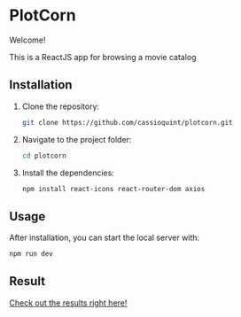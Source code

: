 # PlotCorn

Welcome!

This is a ReactJS app for browsing a movie catalog

## Installation
1. Clone the repository:
   ```bash
   git clone https://github.com/cassioquint/plotcorn.git
   ```
2. Navigate to the project folder:
   ```bash
   cd plotcorn
   ```
3. Install the dependencies:
   ```bash
   npm install react-icons react-router-dom axios
   ```

## Usage
After installation, you can start the local server with:
```bash
npm run dev
```

## Result
[Check out the results right here!](...)